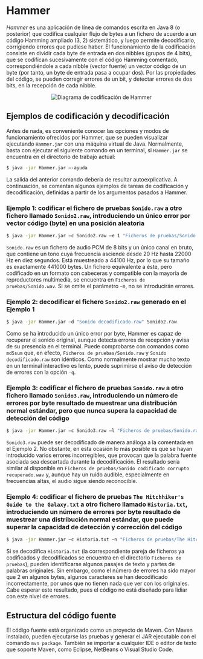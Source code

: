 # Hammer
_Hammer_ es una aplicación de línea de comandos escrita en Java 8 (o posterior) que codifica cualquier flujo de bytes a un fichero de acuerdo a un código Hamming ampliado (3, 2) sistemático, y luego permite decodificarlo, corrigiendo errores que pudiese haber. El funcionamiento de la codificación consiste en dividir cada byte de entrada en dos nibbles (grupos de 4 bits), que se codifican sucesivamente con el código Hamming comentado, correspondiéndole a cada nibble (vector fuente) un vector código de un byte (por tanto, un byte de entrada pasa a ocupar dos). Por las propiedades del código, se pueden corregir errores de un bit, y detectar errores de dos bits, en la recepción de cada nibble.

<p align="center"><img src="https://github.com/aggarcia3/Hammer/raw/master/Diagrama%20codificaci%C3%B3n%20Hammer.svg" alt="Diagrama de codificación de Hammer"></p>

## Ejemplos de codificación y decodificación
Antes de nada, es conveniente conocer las opciones y modos de funcionamiento ofrecidos por Hammer, que se pueden visualizar ejecutando `Hammer.jar` con una máquina virtual de Java. Normalmente, basta con ejecutar el siguiente comando en un terminal, si `Hammer.jar` se encuentra en el directorio de trabajo actual:

```bash
$ java -jar Hammer.jar –-ayuda
```

La salida del anterior comando debería de resultar autoexplicativa. A continuación, se comentan algunos ejemplos de tareas de codificación y decodificación, definidas a partir de los argumentos pasados a Hammer.

### Ejemplo 1: codificar el fichero de pruebas `Sonido.raw` a otro fichero llamado `Sonido2.raw`, introduciendo un único error por vector código (byte) en una posición aleatoria

```bash
$ java -jar Hammer.jar –c Sonido2.raw –e 1 "Ficheros de pruebas/Sonido.raw"
```

`Sonido.raw` es un fichero de audio PCM de 8 bits y un único canal en bruto, que contiene un tono cuya frecuencia asciende desde 20 Hz hasta 22000 Hz en diez segundos. Está muestreado a 44100 Hz, por lo que su tamaño es exactamente 441000 bytes. Un fichero equivalente a éste, pero codificado en un formato con cabeceras y compatible con la mayoría de reproductores multimedia, se encuentra en `Ficheros de pruebas/Sonido.wav`. Si se omite el parámetro -e, no se introducirán errores.

### Ejemplo 2: decodificar el fichero `Sonido2.raw` generado en el Ejemplo 1

```bash
$ java -jar Hammer.jar –d "Sonido decodificado.raw" Sonido2.raw
```

Como se ha introducido un único error por byte, Hammer es capaz de recuperar el sonido original, aunque detecta errores de recepción y avisa de su presencia en el terminal. Puede comprobarse con comandos como `md5sum` que, en efecto, `Ficheros de pruebas/Sonido.raw` y `Sonido decodificado.raw` son idénticos. Como normalmente mostrar mucho texto en un terminal interactivo es lento, puede suprimirse el aviso de detección de errores con la opción `-q`.

### Ejemplo 3: codificar el fichero de pruebas `Sonido.raw` a otro fichero llamado `Sonido3.raw`, introduciendo un número de errores por byte resultado de muestrear una distribución normal estándar, pero que nunca supera la capacidad de detección del código

```bash
$ java -jar Hammer.jar –c Sonido3.raw –l "Ficheros de pruebas/Sonido.raw"
```

`Sonido3.raw` puede ser decodificado de manera análoga a la comentada en el Ejemplo 2. No obstante, en esta ocasión lo más posible es que se hayan introducido varios errores incorregibles, que provocan que la palabra fuente asociada sea descartada durante la decodificación. El resultado sería similar al disponible en `Ficheros de pruebas/Sonido codificado corrupto recuperado.wav` y, aunque hay un ruido audible, especialmente en frecuencias altas, el audio sigue siendo reconocible.

### Ejemplo 4: codificar el fichero de pruebas `The Hitchhiker's Guide to the Galaxy.txt` a otro fichero llamado `Historia.txt`, introduciendo un número de errores por byte resultado de muestrear una distribución normal estándar, que puede superar la capacidad de detección y corrección del código

```bash
$ java -jar Hammer.jar –c Historia.txt –n "Ficheros de pruebas/The Hitchhiker's Guide to the Galaxy.txt"
```

Si se decodifica `Historia.txt` (la correspondiente pareja de ficheros ya codificados y decodificados se encuentra en el directorio `Ficheros de pruebas`), pueden identificarse algunos pasajes de texto y partes de palabras originales. Sin embargo, como el número de errores ha sido mayor que 2 en algunos bytes, algunos caracteres se han decodificado incorrectamente, por unos que no tienen nada que ver con los originales. Cabe esperar este resultado, pues el código no está diseñado para lidiar con este nivel de errores.

## Estructura del código fuente

El código fuente está organizado como un proyecto de Maven. Con Maven instalado, pueden ejecutarse las pruebas y generar el JAR ejecutable con el comando `mvn package`. También se importar a cualquier IDE o editor de texto que soporte Maven, como Eclipse, NetBeans o Visual Studio Code.
